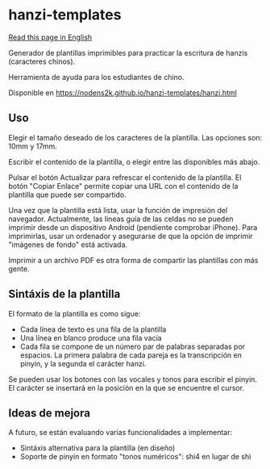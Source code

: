 # hanzi-templates

[Read this page in English](./README_en.md)

Generador de plantillas imprimibles para practicar la escritura de hanzis (caracteres chinos).

Herramienta de ayuda para los estudiantes de chino.

Disponible en https://nodens2k.github.io/hanzi-templates/hanzi.html

## Uso

Elegir el tamaño deseado de los caracteres de la plantilla. Las opciones son: 10mm y 17mm.

Escribir el contenido de la plantilla, o elegir entre las disponibles más abajo.

Pulsar el botón Actualizar para refrescar el contenido de la plantilla. El botón "Copiar Enlace" permite copiar una URL con el contenido
de la plantilla que puede ser compartido.

Una vez que la plantilla está lista, usar la función de impresión del navegador. Actualmente, las líneas guía de las celdas no se
pueden imprimir desde un dispositivo Android (pendiente comprobar iPhone). Para imprimirlas, usar un ordenador y asegurarse de que
la opción de imprimir "imágenes de fondo" está activada.

Imprimir a un archivo PDF es otra forma de compartir las plantillas con más gente.

## Sintáxis de la plantilla

El formato de la plantilla es como sigue:

- Cada línea de texto es una fila de la plantilla
- Una línea en blanco produce una fila vacía
- Cada fila se compone de un número par de palabras separadas por espacios. La primera palabra de cada pareja es la transcripción en pinyin,
  y la segunda el carácter hanzi.

Se pueden usar los botones con las vocales y tonos para escribir el pinyin. El carácter se insertará en la posición en la que se encuentre
el cursor.

## Ideas de mejora

A futuro, se están evaluando varias funcionalidades a implementar:

- Sintáxis alternativa para la plantilla (en diseño)
- Soporte de pinyin en formato "tonos numéricos": shi4 en lugar de shì
